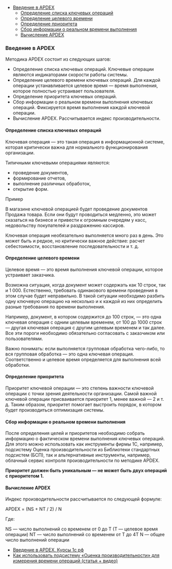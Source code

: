 - [Введение в APDEX](#введение-в-apdex)
  - [Определение списка ключевых операций](#определение-списка-ключевых-операций)
  - [Определение целевого времени](#определение-целевого-времени)
  - [Определение приоритета](#определение-приоритета)
  - [Сбор информации о реальном времени выполнения](#сбор-информации-о-реальном-времени-выполнения)
  - [Вычисление APDEX](#вычисление-apdex)

### Введение в APDEX

Методика APDEX состоит из следующих шагов:

- Определение списка ключевых операций. Ключевые операции являются индикаторами скорости работы системы.
- Определение целевого времени ключевых операций. Для каждой операции устанавливается целевое время — время выполнения, которое полностью устраивает пользователя.
- Определение приоритета ключевых операций.
- Сбор информации о реальном времени выполнения ключевых операций. Фиксируется время выполнения каждой ключевой операции.
- Вычисление APDEX. Рассчитывается индекс производительности.

#### Определение списка ключевых операций

Ключевая операция — это такая операция в информационной системе, которая критически важна для нормального функционирования организации.

Типичными ключевыми операциями являются:

- проведение документов,
- формирование отчетов,
- выполнение различных обработок,
- открытие форм.

Пример

В магазине ключевой операцией будет проведение документов Продажа товара. Если они будут проводиться медленно, это может сказаться на бизнесе и привести к огромным очередям у касс, недовольству покупателей и раздражению кассиров.

Ключевая операция необязательно выполняется много раз в день. Это может быть и редкое, но критически важное действие: расчет себестоимости, восстановление последовательности и т. д.

#### Определение целевого времени

Целевое время — это время выполнения ключевой операции, которое устраивает заказчика.

Возможна ситуация, когда документ может содержать как 10 строк, так и 1 000. Естественно, требовать одинакового времени проведения в этом случае будет неправильно. В такой ситуации необходимо разбить одну ключевую операцию на несколько и к каждой из них определить разные требования по времени выполнения.

Например, документ, в котором содержится до 100 строк, — это одна ключевая операция с одним целевым временем, от 100 до 1000 строк — другая ключевая операция с другим целевым временем и так далее. Все эти пороги необходимо обязательно согласовать с заказчиком или пользователями.

Важно понимать: если выполняется групповая обработка чего-либо, то вся групповая обработка — это одна ключевая операция. Соответственно и целевое время определяется для выполнения всей обработки.

#### Определение приоритета

Приоритет ключевой операции — это степень важности ключевой операции с точки зрения деятельности организации. Самой важной ключевой операции присваивается приоритет 1, менее важной — 2 и т. д. Таким образом, приоритет помогает выстроить порядок, в котором будет производиться оптимизация системы.

#### Сбор информации о реальном времени выполнения

После определения целей и приоритетов необходимо собрать информацию о фактическом времени выполнения ключевых операций. Для этого можно использовать как инструменты фирмы 1С, например, подсистему Оценка производительности из Библиотеки стандартных подсистем (БСП), так и альтернативные инструменты, например, облачный сервис контроля производительности по методике APDEX.

**Приоритет должен быть уникальным — не может быть двух операций с приоритетом 1.**

#### Вычисление APDEX

Индекс производительности рассчитывается по следующей формуле:

APDEX = (NS + NT / 2) / N

Где:

NS — число выполнений со временем от 0 до Т (Т — целевое время операции)
NT — число выполнений со временем от T до 4T
N — общее число выполнений операции


- [Введение в APDEX. Курсы 1с рф](https://xn----1-bedvffifm4g.xn--p1ai/news/2021-12-03-apdex/)
- [Как использовать подсистему «Оценка производительности» для измерения времени операций (статья + видео)](https://xn----1-bedvffifm4g.xn--p1ai/news/2021-12-03-performance-evaluation/)